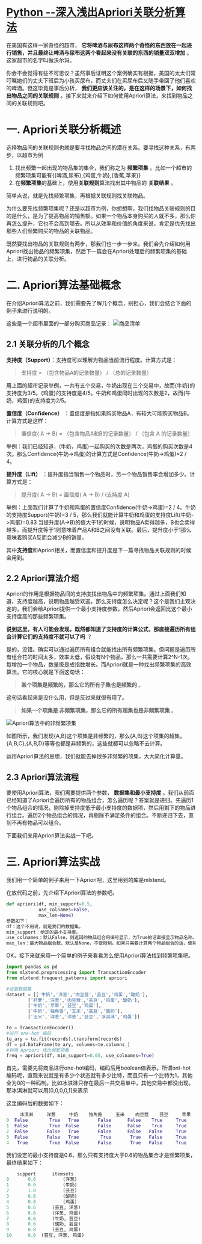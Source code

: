 # [Python --深入浅出Apriori关联分析算法](https://www.cnblogs.com/listenfwind/p/10280392.html)

在美国有这样一家奇怪的超市， **它将啤酒与尿布这样两个奇怪的东西放在一起进行销售，并且最终让啤酒与尿布这两个看起来没有关联的东西的销量双双增加** 。这家超市的名字叫做沃尔玛。

你会不会觉得有些不可思议？虽然事后证明这个案例确实有根据，美国的太太们常叮嘱她们的丈夫下班后为小孩买尿布，而丈夫们在买尿布后又随手带回了他们喜欢的啤酒。但这毕竟是事后分析， **我们更应该关注的，是在这样的场景下，如何找出物品之间的关联规则** 。接下来就来介绍下如何使用Apriori算法，来找到物品之间的关联规则吧。

# 一. Apriori关联分析概述

选择物品间的关联规则也就是要寻找物品之间的潜在关系。要寻找这种关系，有两步，以超市为例

1. 找出频繁一起出现的物品集的集合，我们称之为 **频繁项集** 。比如一个超市的频繁项集可能有{{啤酒,尿布},{鸡蛋,牛奶},{香蕉,苹果}}
2. 在**频繁项集**的基础上，使用**关联规则**算法找出其中物品的 **关联结果** 。

简单点说，就是先找频繁项集，再根据关联规则找关联物品。

为什么要先找频繁项集呢？还是以超市为例，你想想啊，我们找物品关联规则的目的是什么，是为了提高物品的销售额。如果一个物品本身购买的人就不多，那么你再怎么提升，它也不会高到哪去。所以从效率和价值的角度来说，肯定是优先找出那些人们频繁购买的物品的关联物品。

既然要找出物品的关联规则有两步，那我们也一步一步来。我们会先介绍如何用Apriori找出物品的频繁项集，然后下一篇会在Apriori处理后的频繁项集的基础上，进行物品的关联分析。

# 二. Apriori算法基础概念

在介绍Apriori算法之前，我们需要先了解几个概念，别担心，我们会结合下面的例子来进行说明的。

这些是一个超市里面的一部分购买商品记录：
![商品清单](https://img2018.cnblogs.com/blog/1011838/201908/1011838-20190814184426587-1810959512.png)

## 2.1 关联分析的几个概念

**支持度（Support）**：支持度可以理解为物品当前流行程度。计算方式是：

> 支持度 = （包含物品A的记录数量） / （总的记录数量）

用上面的超市记录举例，一共有五个交易，牛奶出现在三个交易中，故而{牛奶}的支持度为3/5。{鸡蛋}的支持度是4/5。牛奶和鸡蛋同时出现的次数是2，故而{牛奶，鸡蛋}的支持度为2/5。

**置信度（Confidence）** ：置信度是指如果购买物品A，有较大可能购买物品B。计算方式是这样：

> 置信度( A -> B) = （包含物品A和B的记录数量） / （包含 A 的记录数量）

举例：我们已经知道，(牛奶，鸡蛋)一起购买的次数是两次，鸡蛋的购买次数是4次。那么Confidence(牛奶->鸡蛋)的计算方式是Confidence(牛奶->鸡蛋)=2 / 4。

**提升度（Lift）** ：提升度指当销售一个物品时，另一个物品销售率会增加多少。计算方式是：

> 提升度( A -> B) = 置信度( A -> B) / (支持度 A)

举例：上面我们计算了牛奶和鸡蛋的置信度Confidence(牛奶->鸡蛋)=2 / 4。牛奶的支持度Support(牛奶)=3 / 5，那么我们就能计算牛奶和鸡蛋的支持度Lift(牛奶->鸡蛋)=0.83
当提升度(A->B)的值大于1的时候，说明物品A卖得越多，B也会卖得越多。而提升度等于1则意味着产品A和B之间没有关联。最后，提升度小于1那么意味着购买A反而会减少B的销量。

其中**支持度**和Apriori相关，而置信度和提升度是下一篇寻找物品关联规则的时候会用到。

## 2.2 Apriori算法介绍

Apriori的作用是根据物品间的支持度找出物品中的频繁项集。通过上面我们知道，支持度越高，说明物品越受欢迎。那么支持度怎么决定呢？这个是我们主观决定的，我们会给Apriori提供一个最小支持度参数，然后Apriori会返回比这个最小支持度高的那些频繁项集。

**说到这里，有人可能会发现，既然都知道了支持度的计算公式，那直接遍历所有组合计算它们的支持度不就可以了吗** ？

是的，没错。确实可以通过遍历所有组合就能找出所有频繁项集。但问题是遍历所有组合花的时间太多，效率太低，假设有N个物品，那么一共需要计算2^N-1次。每增加一个物品，数量级是成指数增长。而Apriori就是一种找出频繁项集的高效算法。它的核心就是下面这句话：

> **某个项集是频繁的，那么它的所有子集也是频繁的** 。

这句话看起来是没什么用，但是反过来就很有用了。

> **如果一个项集是 非频繁项集，那么它的所有超集也是非频繁项集** 。

![Apriori算法中的非频繁项集](https://img2018.cnblogs.com/blog/1011838/201901/1011838-20190117084203289-1117742653.png)

如图所示，我们发现{A,B}这个项集是非频繁的，那么{A,B}这个项集的超集，{A,B,C},{A,B,D}等等也都是非频繁的，这些就都可以忽略不去计算。

运用Apriori算法的思想，我们就能去掉很多非频繁的项集，大大简化计算量。

## 2.3 Apriori算法流程

要使用Apriori算法，我们需要提供两个参数， **数据集和最小支持度** 。我们从前面已经知道了Apriori会遍历所有的物品组合，怎么遍历呢？答案就是递归。先遍历1个物品组合的情况，剔除掉支持度低于最小支持度的数据项，然后用剩下的物品进行组合。遍历2个物品组合的情况，再剔除不满足条件的组合。不断递归下去，直到不再有物品可以组合。

下面我们来用Apriori算法实战一下吧。

# 三. Apriori算法实战

我们用一个简单的例子来用一下Apriori吧，这里用到的库是mlxtend。

在放代码之前，先介绍下Apriori算法的参数吧。

```python
def apriori(df, min_support=0.5,  
            use_colnames=False, 
            max_len=None)
参数如下：
df：这个不用说，就是我们的数据集。
min_support：给定的最小支持度。
use_colnames：默认False，则返回的物品组合用编号显示，为True的话直接显示物品名称。
max_len：最大物品组合数，默认是None，不做限制。如果只需要计算两个物品组合的话，便将这个值设置为2。

```

OK，接下来就来用一个简单的例子来看看怎么使用Apriori算法找到频繁项集吧。

```python
import pandas as pd
from mlxtend.preprocessing import TransactionEncoder
from mlxtend.frequent_patterns import apriori

#设置数据集
dataset = [['牛奶','洋葱','肉豆蔻','芸豆','鸡蛋','酸奶'],
        ['莳萝','洋葱','肉豆蔻','芸豆','鸡蛋','酸奶'],
        ['牛奶','苹果','芸豆','鸡蛋'],
        ['牛奶','独角兽','玉米','芸豆','酸奶'],
        ['玉米','洋葱','洋葱','芸豆','冰淇淋','鸡蛋']]

te = TransactionEncoder()
#进行 one-hot 编码
te_ary = te.fit(records).transform(records)
df = pd.DataFrame(te_ary, columns=te.columns_)
#利用 Apriori 找出频繁项集
freq = apriori(df, min_support=0.05, use_colnames=True)

```

首先，需要先将商品进行one-hot编码，编码后用boolean值表示。所谓ont-hot编码呢，直观来说就是有多少个状态就有多少比特，而且只有一个比特为1，其他全为0的一种码制。比如冰淇淋只存在最后一共交易单中，其他交易中都没出现。那冰淇淋就可以用[0,0,0,0,1]来表示

这里编码后的数据如下：

```python
     冰淇淋     洋葱     牛奶    独角兽     玉米    肉豆蔻    芸豆     苹果     莳萝     酸奶     鸡蛋
0  False        True   True 	  False      False    True     True    False    False   True     True
1  False        True  False 	  False      False    True     True    False     True   True     True
2  False       False   True 	  False      False   False     True     True    False  False     True
3  False       False   True 	   True       True   False     True    False    False   True    False
4   True        True  False 	  False       True   False     True    False    False  False     True
```

我们设定的最小支持度是0.6，那么只有支持度大于0.6的物品集合才是频繁项集，最终结果如下：

```python
    support      itemsets
0       0.6          (洋葱)
1       0.6          (牛奶)
2       1.0          (芸豆)
3       0.6          (酸奶)
4       0.8          (鸡蛋)
5       0.6      (芸豆, 洋葱)
6       0.6      (洋葱, 鸡蛋)
7       0.6      (牛奶, 芸豆)
8       0.6      (酸奶, 芸豆)
9       0.8      (芸豆, 鸡蛋)
10      0.6  (芸豆, 洋葱, 鸡蛋)
```
